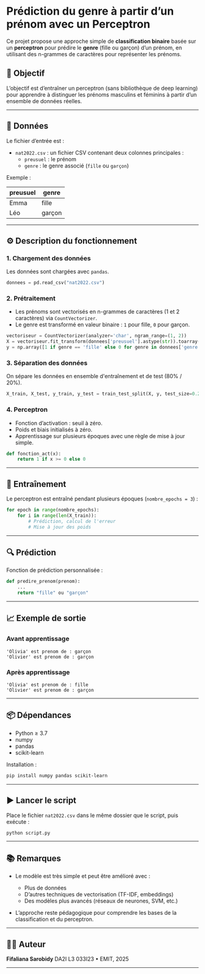 
# Prédiction du genre à partir d’un prénom avec un Perceptron

Ce projet propose une approche simple de **classification binaire** basée sur un **perceptron** pour prédire le **genre** (fille ou garçon) d’un prénom, en utilisant des n-grammes de caractères pour représenter les prénoms.

## 🧠 Objectif

L’objectif est d’entraîner un perceptron (sans bibliothèque de deep learning) pour apprendre à distinguer les prénoms masculins et féminins à partir d’un ensemble de données réelles.

---

## 📁 Données

Le fichier d’entrée est :

- `nat2022.csv` : un fichier CSV contenant deux colonnes principales :
  - `preusuel` : le prénom
  - `genre` : le genre associé (`fille` ou `garçon`)

Exemple :

| preusuel | genre  |
|----------|--------|
| Emma     | fille  |
| Léo      | garçon |

---

## ⚙️ Description du fonctionnement

### 1. Chargement des données

Les données sont chargées avec `pandas`.

```python
donnees = pd.read_csv("nat2022.csv")
````

### 2. Prétraitement

* Les prénoms sont vectorisés en n-grammes de caractères (1 et 2 caractères) via `CountVectorizer`.
* Le genre est transformé en valeur binaire : `1` pour fille, `0` pour garçon.

```python
vectoriseur = CountVectorizer(analyzer='char', ngram_range=(1, 2))
X = vectoriseur.fit_transform(donnees['preusuel'].astype(str)).toarray()
y = np.array([1 if genre == 'fille' else 0 for genre in donnees['genre']])
```

### 3. Séparation des données

On sépare les données en ensemble d'entraînement et de test (80% / 20%).

```python
X_train, X_test, y_train, y_test = train_test_split(X, y, test_size=0.2, random_state=42)
```

### 4. Perceptron

* Fonction d’activation : seuil à zéro.
* Poids et biais initialisés à zéro.
* Apprentissage sur plusieurs époques avec une règle de mise à jour simple.

```python
def fonction_act(x):
    return 1 if x >= 0 else 0
```

---

## 🔁 Entraînement

Le perceptron est entraîné pendant plusieurs époques (`nombre_epochs = 3`) :

```python
for epoch in range(nombre_epochs):
    for i in range(len(X_train)):
        # Prédiction, calcul de l'erreur
        # Mise à jour des poids
```

---

## 🔍 Prédiction

Fonction de prédiction personnalisée :

```python
def predire_prenom(prenom):
    ...
    return "fille" ou "garçon"
```

---

## 📈 Exemple de sortie

### Avant apprentissage

```
'Olivia' est prenom de : garçon
'Olivier' est prenom de : garçon
```

### Après apprentissage

```
'Olivia' est prenom de : fille
'Olivier' est prenom de : garçon
```

---

## 📦 Dépendances

* Python ≥ 3.7
* numpy
* pandas
* scikit-learn

Installation :

```bash
pip install numpy pandas scikit-learn
```

---

## ▶️ Lancer le script

Place le fichier `nat2022.csv` dans le même dossier que le script, puis exécute :

```bash
python script.py
```

---

## 📚 Remarques

* Le modèle est très simple et peut être amélioré avec :

  * Plus de données
  * D’autres techniques de vectorisation (TF-IDF, embeddings)
  * Des modèles plus avancés (réseaux de neurones, SVM, etc.)
* L’approche reste pédagogique pour comprendre les bases de la classification et du perceptron.

---

## 👩‍💻 Auteur

**Fifaliana Sarobidy**
DA2I L3 033I23 • EMIT, 2025

---

